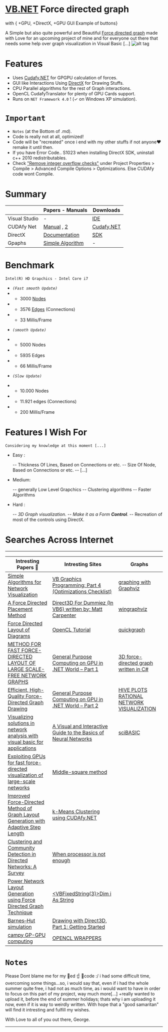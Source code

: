 # [VB.NET](https://en.wikipedia.org/wiki/Visual_Basic_.NET) Force directed graph 
with { +GPU, +DirectX, +GPU GUI Example of buttons}

A Simple but also quite powerful and Beautiful [Force directed graph](https://en.wikipedia.org/wiki/Force-directed_graph_drawing) made with Love for an upcoming project of mine and for everyone out there that needs some help over graph visualization in Visual Basic [...]
![alt tag](https://i.giphy.com/2UJxjRfPcxkjgsjQ04.gif)
# Features

- Uses [Cudafy.NET](https://en.wikipedia.org/wiki/CUDA)  for GPGPU calculation of forces.
- GUI like Interactions Using [DirectX](https://en.wikipedia.org/wiki/DirectX) for Drawing Stuffs.
- CPU Parallel algorithms for the rest of Graph interactions.
- OpenCL CudafyTranslator for plenty of GPU Cards support.
- Runs on ```NET Framework 4.0``` ! (✓ on Windows XP simulation).

# ```Important```

- ```Notes``` (at the Bottom of .md).
- Code is really not at all, optimized!
- Code will be "recreated" once i end with my other stuffs if not anyone❤︎ remake it until then.
- If you have Error Code.. S1023 when installing DirectX SDK, uninstall c++ 2010 redistributables.
- Check ["Remove integer overflow checks"](https://stackoverflow.com/questions/33742792/does-anyone-had-ever-successfully-utilized-cudafy-in-vb-net) under Project Properties > Compile > Advanced Compile Options > Optimizations. Else CUDAfy code wont Compile.
# Summary

|  | Papers - Manuals | Downloads |
| ------ | ------ | ------ |
|Visual Studio|-|[IDE](https://visualstudio.microsoft.com/)|
| CUDAfy Net| [Manual](http://www.nudoq.org/#!/Packages/CUDAfy.NET) , [2](https://manualzz.com/doc/6666114/cudafy.net-user-guide)|[Cudafy.NET](https://archive.codeplex.com/?p=cudafy)|
| DirectX |[Documentation](https://docs.microsoft.com/en-us/previous-versions/windows/desktop/bb318764(v%3dvs.85))|[SDK](https://www.microsoft.com/en-us/download/details.aspx?id=6812)|
| Gpaphs |[Simple Algorithm](https://pdfs.semanticscholar.org/9f0f/5a1507b83f96bcedbf2b8971fde21948b086.pdf)|-|


# Benchmark 
  ```Intel(R) HD Grapchics - Intel Core i7``` 
  * *```(Fast smooth Update)```*
* * 3000 [Nodes](https://www.google.gr/search?biw=1680&bih=944&ei=x7OLW9TqE9mpoASrv5foDQ&q=what+is+a+graph+node&oq=what+is+a+graph+node&gs_l=psy-ab.3...9531.11521.0.11725.10.9.0.0.0.0.483.887.4-2.2.0....0...1c.1.64.psy-ab..10.0.0....0.c9lrvm23Hqg)
* * 3576 [Edges](https://www.google.gr/search?biw=1680&bih=944&ei=OLaLW-mAHdLPwQKaubQI&q=what+is+a+graph+edges&oq=what+is+a+graph+edges&gs_l=psy-ab.3..0i22i30k1.5259.6377.0.6727.5.5.0.0.0.0.153.574.0j4.4.0....0...1c.1.64.psy-ab..1.4.568...0.0.d4EmwAC2ZZ0) (Connections)
* * 33 Millis/Frame
- *```(smooth Update)```*
* * 5000 Nodes 
* * 5935 Edges
* * 66 Millis/Frame
- *```(Slow Update)```*
* * 10.000 Nodes 
* * 11.921 edges (Connections)
* * 200 Millis/Frame

# Features I Wish For 
```Considering my knowledge at this moment [...]```
- Easy :
  
  -- Thickness Of Lines, Based on Connections or etc.
  -- Size Of Node, Based on  Connections or etc.
  -- [...]

- Medium:
  
  -- generally Low Level Grapchics
  -- Clustering algorithms
  -- Faster Algorithms

- Hard :
  
  -- *3D Graph visualization*.
  -- *Make it as a Form **Control***. 
  -- Recreation of most of the controls using DirectX.
  


# Searches Across Internet
---
| Intresting Papers 📝| Intresting Sites| Graphs|
| ------ | ------ | ------ |
|[Simple Algorithms for Network Visualization](https://pdfs.semanticscholar.org/9f0f/5a1507b83f96bcedbf2b8971fde21948b086.pdf)|[VB Graphics Programming: Part 4 (Optimizations Checklist)](http://www.tannerhelland.com/43/vb-graphics-programming-4/)|[graphing with Graphviz](http://www.washedashore.com/people/friendster/friendster3.html)|
|[A Force Directed Placement Method](https://pdfs.semanticscholar.org/0cb0/4409a72f4499a4a1bce0dffcf8e789ef8649.pdf)|[Direct3D For Dummiez (In VB6) written by: Matt Carpenter](http://agrino.org/hsg/DirectX/DX.htm)|[wingraphviz](http://wingraphviz.sourceforge.net/wingraphviz/)|
|[Force Directed Layout of Diagrams](https://pdfs.semanticscholar.org/0ad8/55e06fe6bba4fb265c74bfe44b54de7d3b0a.pdf)|[OpenCL Tutorial](http://www.cmsoft.com.br/opencl-tutorial/)|[quickgraph](https://archive.codeplex.com/?p=quickgraph)|
|[METHOD FOR FAST FORCE-DIRECTED LAYOUT OF LARGE SCALE-FREE NETWORK GRAPHS](https://dalspace.library.dal.ca/bitstream/handle/10222/65249/Lapierre-Nathan-MCSc-Dec-2015.pdf)|[General Purpose Computing on GPU in .NET World – Part 1](https://softwarehut.com/blog/general-purpose-computing-gpu-net-world-part-1/)|[3D force-directed graph written in C#](https://github.com/zongzhengli/force-directed)|
|[Efficient, High-Quality Force-Directed Graph Drawing](http://www.mathematica-journal.com/issue/v10i1/contents/graph_draw/graph_draw.pdf)|[General Purpose Computing on GPU in .NET World – Part 2](https://softwarehut.com/blog/general-purpose-computing-gpu-net-world-part-2/)|[HIVE PLOTS RATIONAL NETWORK VISUALIZATION](http://egweb.bcgsc.ca/)|
|[Visualizing solutions in network analysis with visual basic for applications](http://citeseerx.ist.psu.edu/viewdoc/download?doi=10.1.1.466.7439&rep=rep1&type=pdf)|[A Visual and Interactive Guide to the Basics of Neural Networks]( http://jalammar.github.io/visual-interactive-guide-basics-neural-networks/)|[sciBASIC](https://github.com/xieguigang/sciBASIC)|
|[Exploiting GPUs for fast force-directed visualization of large-scale networks](http://liacs.leidenuniv.nl/~takesfw/pdf/exploiting-gpus-fast.pdf)|[Middle-square method](https://en.wikipedia.org/wiki/Middle-square_method)|
|[Improved Force-Directed Method of Graph Layout Generation with Adaptive Step Length](https://www.sciencedirect.com/science/article/pii/S1877050915034274)|[k-Means Clustering using CUDAfy.NET](https://antimatroid.wordpress.com/2015/09/01/k-means-clustering-using-cudafy-net/)|
|[Clustering and Community Detection in Directed Networks: A Survey](https://arxiv.org/pdf/1308.0971.pdf)|[When processor is not enough](https://www.future-processing.pl/blog/when-processor-is-not-enough/)|
|[Power Network Layout Generation using Force Directed Graph Technique](http://www.iitk.ac.in/npsc/Papers/NPSC2014/1569993659.pdf)|[<VBFixedString(3)>Dim i As String](https://www.codeproject.com/Answers/382294/How-can-i-declare-string-with-size.aspx#answer1)|
|[Barnes–Hut simulation](https://en.wikipedia.org/wiki/Barnes%E2%80%93Hut_simulation)|[Drawing with Direct3D, Part 1: Getting Started](http://www.devx.com/dotnet/Article/36102)|
|[campy GP-GPU computing](http://campynet.com/)|[OPENCL WRAPPERS](https://streamhpc.com/knowledge/for-developers/opencl-wrappers/)|

# ```Notes```

Please Dont blame me for my 🦆ed ☝️ 📄code :/ i had some difficult time, overcoming some things...so, i would say that, even if i had the whole summer quite free, i had not as much time,  as i would want to have in order to focus on this part of my project, way much more[...] +really wanted to upload it, before the end of summer holidays; thats why i am uploading it now, even if it is way to weirdly written. With hope that a "good samaritan" will find it intresting and fulfill my wishes.

With Love to all of you out there, George.

---
